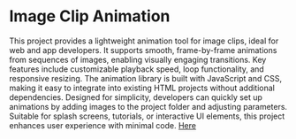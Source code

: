 # Image  Clip Animation
This project provides a lightweight animation tool for image clips, ideal for web and app developers. It supports smooth, frame-by-frame animations from sequences of images, enabling visually engaging transitions. Key features include customizable playback speed, loop functionality, and responsive resizing. The animation library is built with JavaScript and CSS, making it easy to integrate into existing HTML projects without additional dependencies. Designed for simplicity, developers can quickly set up animations by adding images to the project folder and adjusting parameters. Suitable for splash screens, tutorials, or interactive UI elements, this project enhances user experience with minimal code.
[Here](https://baghrai-beshra.github.io/ImageClipAnimation/)
